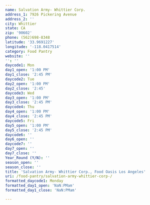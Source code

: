 ```yaml
---
name: Salvation Army- Whittier Corp.
address_1: 7926 Pickering Avenue
address_2: ''
city: Whittier
state: CA
zip: '90602'
phone: (562)698-8348
latitude: '33.9691227'
longitude: '-118.0417514'
category: Food Pantry
website: ''
'': ''
daycode1: Mon
day1_open: '1:00 PM'
day1_close: '2:45 PM'
daycode2: Tue
day2_open: '1:00 PM'
day2_close: '2:45'
daycode3: Wed
day3_open: '1:00 PM'
day3_close: '2:45 PM'
daycode4: Thu
day4_open: '1:00 PM'
day4_close: '2:45 PM'
daycode5: Fri
day5_open: '1:00 PM'
day5_close: '2:45 PM'
daycode6: ''
day6_open: ''
daycode7: ''
day7_open: ''
day7_close: ''
Year_Round (Y/N): ''
season_open: ''
season_close: ''
title: 'Salvation Army- Whittier Corp., Food Oasis Los Angeles'
uri: /food-pantry/salvation-army-whittier-corp-/
formatted_daycode1: Monday
formatted_day1_open: 'NaN:PMam'
formatted_day1_close: 'NaN:PMam'

---
```

